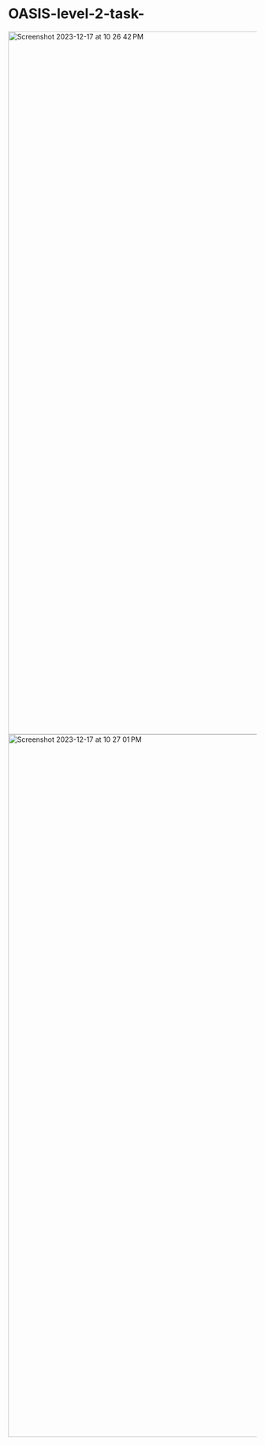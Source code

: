 # OASIS-level-2-task-
<img width="1425" alt="Screenshot 2023-12-17 at 10 26 42 PM" src="https://github.com/Iswaryasanivada/OASIS-level-2-task-2/assets/137180384/e6ee26c6-61a1-4032-9a40-79cba2bf6e67">
<img width="1425" alt="Screenshot 2023-12-17 at 10 27 01 PM" src="https://github.com/Iswaryasanivada/OASIS-level-2-task-2/assets/137180384/1dcbfc15-4519-44d4-b32f-79df6303c03c">
